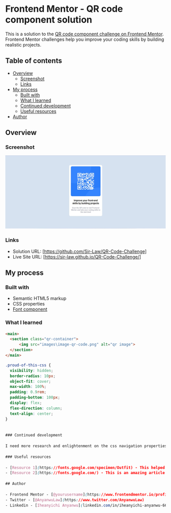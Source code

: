 # Frontend Mentor - QR code component solution

This is a solution to the [QR code component challenge on Frontend Mentor](https://www.frontendmentor.io/challenges/qr-code-component-iux_sIO_H). Frontend Mentor challenges help you improve your coding skills by building realistic projects. 

## Table of contents

- [Overview](#overview)
  - [Screenshot](#screenshot)
  - [Links](#links)
- [My process](#my-process)
  - [Built with](#built-with)
  - [What I learned](#what-i-learned)
  - [Continued development](#continued-development)
  - [Useful resources](#useful-resources)
- [Author](#author)


## Overview

### Screenshot

![](./design\My-Desktop-Design.JPG)


### Links

- Solution URL: [https://github.com/Sir-Law/QR-Code-Challenge]
- Live Site URL: [https://sir-law.github.io/QR-Code-Challenge/]


## My process

### Built with

- Semantic HTML5 markup
- CSS properties
- [Font component](https://fonts.googleapis.com/css2?family=Roboto&display=swap)

### What I learned

```html
<main>
  <section class="qr-container">
      <img src="images\image-qr-code.png" alt="qr image">
  </section>
</main>
```
```css
.proud-of-this-css {
  visibility: hidden;
  border-radius: 10px;
  object-fit: cover;
  max-width: 100%;
  padding: 0.9rem;
  padding-bottom: 100px;
  display: flex;
  flex-direction: column;
  text-align: center;
}


### Continued development

I need more research and enlightenment on the css navigation properties such as display, position, padding, etc. 

### Useful resources

- [Resource 1](https://fonts.google.com/specimen/Outfit) - This helped me understand font color. It as an exciting journey learning from it.
- [Resource 2](https://fonts.google.com/) - This is an amazing article which helped me finally understand font family and icons. I'd recommend it to anyone still learning this concept.

## Author

- Frontend Mentor - [@yourusername](https://www.frontendmentor.io/profile/Sir-Law)
- Twitter - [@AnyanwuLaw](https://www.twitter.com/AnyanwuLaw)
- Linkedin - [Iheanyichi Anyanwu](linkedin.com/in/iheanyichi-anyanwu-662571131)

